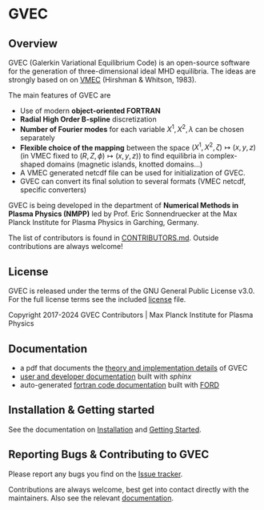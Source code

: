# GVEC 

## Overview

GVEC (Galerkin Variational Equilibrium Code) is an open-source software for
the generation of three-dimensional ideal MHD equilibria.
The ideas are strongly based on on [VMEC](https://princetonuniversity.github.io/STELLOPT/VMEC) (Hirshman & Whitson, 1983).

The main features of GVEC are

* Use of modern **object-oriented FORTRAN**
* **Radial High Order B-spline** discretization
* **Number of Fourier modes** for each variable $X^1,X^2,\lambda$ can be chosen separately
* **Flexible choice of the mapping** between the space $\left(X^1,X^2,\zeta\right) \mapsto \left(x,y,z\right)$ (in VMEC fixed to $\left(R,Z,\phi\right)\mapsto\left(x,y,z\right)$) 
  to find equilibria in complex-shaped domains (magnetic islands, knotted domains...)
* A VMEC generated netcdf file can be used for initialization of GVEC.
* GVEC can convert its final solution to several formats (VMEC netcdf, specific converters) 

GVEC is being developed in the department of **Numerical Methods in Plasma Physics (NMPP)**
led by Prof. Eric Sonnendruecker at the Max Planck Institute for Plasma Physics 
in Garching, Germany.

The list of contributors is found in [CONTRIBUTORS.md](CONTRIBUTORS.md).
Outside contributions are always welcome!

## License

GVEC is released under the terms of the GNU General Public License v3.0. 
For the full license terms see the included [license](LICENSE) file.

Copyright 2017-2024 GVEC Contributors | Max Planck Institute for Plasma Physics

## Documentation

 * a pdf that documents the [theory and implementation details](https://gitlab.mpcdf.mpg.de/gvec-group/GVEC_doc/blob/master/GVEC_prototype/GVEC_prototype.pdf) of GVEC
 * [user and developer documentation](https://gvec-group.pages.mpcdf.de/gvec) built with *sphinx*
 * auto-generated [fortran code documentation](https://gvec-group.pages.mpcdf.de/gvec/_static/ford/index.html) built with [FORD](https://forddocs.readthedocs.io/en/latest/)

## Installation & Getting started

See the documentation on [Installation](https://gvec-group.pages.mpcdf.de/gvec/user/install.html) and [Getting Started](https://gvec-group.pages.mpcdf.de/gvec/user/getting-started.html).

## Reporting Bugs & Contributing to GVEC

Please report any bugs you find on the [Issue tracker](https://gitlab.mpcdf.mpg.de/gvec-group/gvec/-/issues).

Contributions are always welcome, best get into contact directly with the maintainers.
Also see the relevant [documentation](https://gvec-group.pages.mpcdf.de/gvec/user/index.html).
 